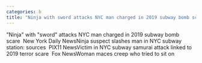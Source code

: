 ```yaml
---
categories: b
title: "Ninja with sword attacks NYC man charged in 2019 subway bomb scare  New York Daily News"
---
```

"Ninja" with "sword" attacks NYC man charged in 2019 subway bomb scare&nbsp;&nbsp;New York Daily NewsNinja suspect slashes man in NYC subway station: sources&nbsp;&nbsp;PIX11 NewsVictim in NYC subway samurai attack linked to 2019 terror scare&nbsp;&nbsp;Fox NewsWoman maces creep who tried to sit on 